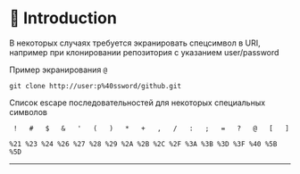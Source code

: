 # 📖 Introduction

В некоторых случаях требуется экранировать спецсимвол в URI, например при клонировании репозитория с указанием user/password

Пример экранирования `@`

```shell
git clone http://user:p%40ssword/github.git
```

Список escape последовательностей для некоторых специальных символов

```text
 !   #   $   &   '   (   )   *   +   ,   /   :   ;   =   ?   @   [   ]

%21 %23 %24 %26 %27 %28 %29 %2A %2B %2C %2F %3A %3B %3D %3F %40 %5B %5D
```

---
